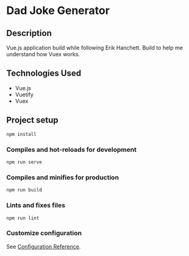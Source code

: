 # Dad Joke Generator

## Description
Vue.js application build while following Erik Hanchett.
Build to help me understand how Vuex works.

## Technologies Used
* Vue.js
* Vuetify
* Vuex

## Project setup
```
npm install
```

### Compiles and hot-reloads for development
```
npm run serve
```

### Compiles and minifies for production
```
npm run build
```

### Lints and fixes files
```
npm run lint
```

### Customize configuration
See [Configuration Reference](https://cli.vuejs.org/config/).
